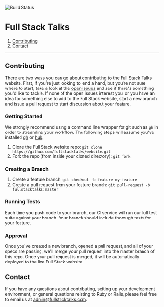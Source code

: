 ![Build Status](https://travis-ci.org/fullstacktalks/website.svg?branch=master)

Full Stack Talks
==============================

1. [Contributing](#contributing)
2. [Contact](#contact)

------------------------------

## Contributing

There are two ways you can go about contributing to the Full Stack Talks website. First, if you're just looking to lend a hand, but you're not sure where to start, take a look at the [open issues](https://github.com/fullstacktalks/website/issues) and see if there's something you'd like to tackle. If none of the open issues interest you, or you have an idea for something else to add to the Full Stack website, start a new branch and issue a pull request to start discussion about your feature.

### Getting Started
We strongly recommend using a command line wrapper for git such as `gh` in order to streamline your workflow. The following steps will assume you've installed [gh](https://github.com/jingweno/gh) or [hub](https://github.com/github/hub).

1. Clone the Full Stack website repo: `git clone https://github.com/fullstacktalks/website.git`
2. Fork the repo (from inside your cloned directory): `git fork`

### Creating a Branch
1. Create a feature branch: `git checkout -b feature-my-feature`
2. Create a pull request from your feature branch: `git pull-request -b fullstacktalks:master`

### Running Tests
Each time you push code to your branch, our CI service will run our full test suite against your branch. Your branch should include thorough tests for your feature.

### Approval
Once you've created a new branch, opened a pull request, and all of your specs are passing, we'll merge your pull request into the master branch of this repo. Once your pull request is merged, it will be automatically deployed to the live Full Stack website.

## Contact
If you have any questions about contributing, setting up your development environment, or general questions relating to Ruby or Rails, please feel free to email us at [admin@fullstacktalks.com](mailto:admin@fullstacktalks.com).
